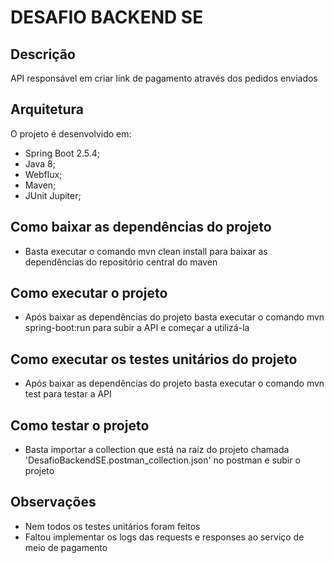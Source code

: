 # DESAFIO BACKEND SE

## Descrição
API responsável em criar link de pagamento através dos pedidos enviados

## Arquitetura
O projeto é desenvolvido em:
- Spring Boot 2.5.4;
- Java 8;
- Webflux;
- Maven;
- JUnit Jupiter;

## Como baixar as dependências do projeto
- Basta executar o comando mvn clean install para baixar as dependências do repositório central do maven

## Como executar o projeto
- Após baixar as dependências do projeto basta executar o comando mvn spring-boot:run para subir a API e começar a utilizá-la

## Como executar os testes unitários do projeto
- Após baixar as dependências do projeto basta executar o comando mvn test para testar a API

## Como testar o projeto
- Basta importar a collection que está na raíz do projeto chamada 'DesafioBackendSE.postman_collection.json' no postman e subir o projeto

## Observações
- Nem todos os testes unitários foram feitos
- Faltou implementar os logs das requests e responses ao serviço de meio de pagamento 